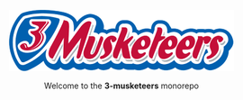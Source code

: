 <p align="center">
  <a href="https://tiendada.com">
    <picture>
      <img width="400" alt="3-musketeers" src="resources/logo-small.png">
    </picture>
  </a>
  <br />
</p>

<p align="center">
  Welcome to the <b>3-musketeers</b> monorepo
</p>
